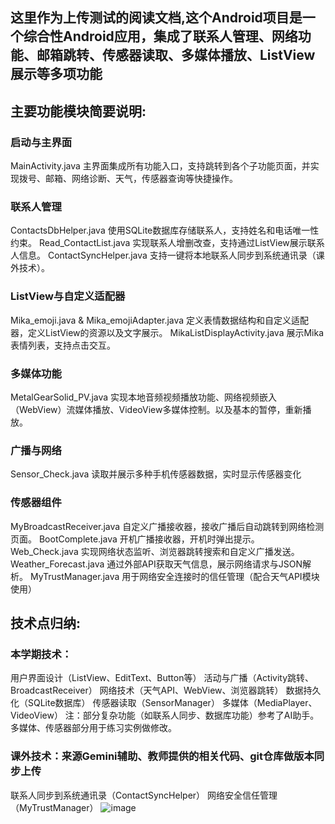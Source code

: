 ## 这里作为上传测试的阅读文档,这个Android项目是一个综合性Android应用，集成了联系人管理、网络功能、邮箱跳转、传感器读取、多媒体播放、ListView展示等多项功能
## 主要功能模块简要说明:
### 启动与主界面
MainActivity.java 主界面集成所有功能入口，支持跳转到各个子功能页面，并实现拨号、邮箱、网络诊断、天气，传感器查询等快捷操作。
### 联系人管理
ContactsDbHelper.java	使用SQLite数据库存储联系人，支持姓名和电话唯一性约束。
Read_ContactList.java	实现联系人增删改查，支持通过ListView展示联系人信息。
ContactSyncHelper.java	支持一键将本地联系人同步到系统通讯录（课外技术）。
### ListView与自定义适配器
Mika_emoji.java & Mika_emojiAdapter.java	定义表情数据结构和自定义适配器，定义ListView的资源以及文字展示。
MikaListDisplayActivity.java 		展示Mika表情列表，支持点击交互。
### 多媒体功能
MetalGearSolid_PV.java	实现本地音频视频播放功能、网络视频嵌入（WebView）流媒体播放、VideoView多媒体控制。以及基本的暂停，重新播放。
### 广播与网络
Sensor_Check.java	读取并展示多种手机传感器数据，实时显示传感器变化
### 传感器组件
MyBroadcastReceiver.java	自定义广播接收器，接收广播后自动跳转到网络检测页面。
BootComplete.java	开机广播接收器，开机时弹出提示。
Web_Check.java	实现网络状态监听、浏览器跳转搜索和自定义广播发送。
Weather_Forecast.java	通过外部API获取天气信息，展示网络请求与JSON解析。
MyTrustManager.java	用于网络安全连接时的信任管理（配合天气API模块使用）

## 技术点归纳:
### 本学期技术：
用户界面设计（ListView、EditText、Button等）
活动与广播（Activity跳转、BroadcastReceiver）
网络技术（天气API、WebView、浏览器跳转）
数据持久化（SQLite数据库）
传感器读取（SensorManager）
多媒体（MediaPlayer、VideoView）
注：部分复杂功能（如联系人同步、数据库功能）参考了AI助手。
	多媒体、传感器部分用于练习实例做修改。
### 课外技术：来源Gemini辅助、教师提供的相关代码、git仓库做版本同步上传
联系人同步到系统通讯录（ContactSyncHelper）
网络安全信任管理（MyTrustManager）
![image](https://github.com/user-attachments/assets/184413fd-7f55-4504-b755-c669d3495744)



